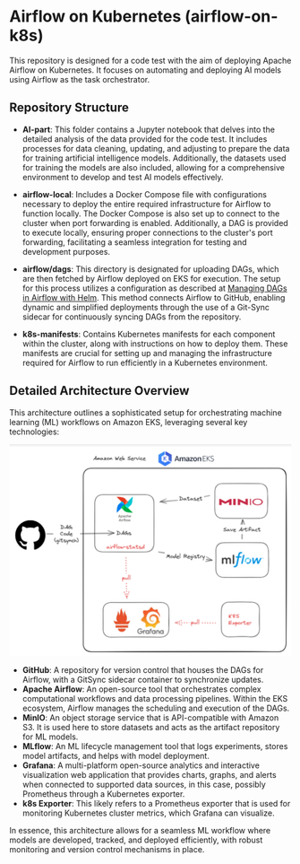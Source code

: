 # Airflow on Kubernetes (airflow-on-k8s)

This repository is designed for a code test with the aim of deploying Apache Airflow on Kubernetes. It focuses on automating and deploying AI models using Airflow as the task orchestrator.

## Repository Structure

-  **AI-part**: This folder contains a Jupyter notebook that delves into the detailed analysis of the data provided for the code test. It includes processes for data cleaning, updating, and adjusting to prepare the data for training artificial intelligence models. Additionally, the datasets used for training the models are also included, allowing for a comprehensive environment to develop and test AI models effectively.

- **airflow-local**:  Includes a Docker Compose file with configurations necessary to deploy the entire required infrastructure for Airflow to function locally. The Docker Compose is also set up to connect to the cluster when port forwarding is enabled. Additionally, a DAG is provided to execute locally, ensuring proper connections to the cluster's port forwarding, facilitating a seamless integration for testing and development purposes.

- **airflow/dags**: This directory is designated for uploading DAGs, which are then fetched by Airflow deployed on EKS for execution. The setup for this process utilizes a configuration as described at [Managing DAGs in Airflow with Helm](https://airflow.apache.org/docs/helm-chart/stable/manage-dags-files.html#mounting-dags-from-a-private-github-repo-using-git-sync-sidecar). This method connects Airflow to GitHub, enabling dynamic and simplified deployments through the use of a Git-Sync sidecar for continuously syncing DAGs from the repository.


- **k8s-manifests**: Contains Kubernetes manifests for each component within the cluster, along with instructions on how to deploy them. These manifests are crucial for setting up and managing the infrastructure required for Airflow to run efficiently in a Kubernetes environment.

## Detailed Architecture Overview

This architecture outlines a sophisticated setup for orchestrating machine learning (ML) workflows on Amazon EKS, leveraging several key technologies:

![Architecture Diagram](figures/architecture.png)



- **GitHub**: A repository for version control that houses the DAGs for Airflow, with a GitSync sidecar container to synchronize updates.
- **Apache Airflow**: An open-source tool that orchestrates complex computational workflows and data processing pipelines. Within the EKS ecosystem, Airflow manages the scheduling and execution of the DAGs.
- **MinIO**: An object storage service that is API-compatible with Amazon S3. It is used here to store datasets and acts as the artifact repository for ML models.
- **MLflow**: An ML lifecycle management tool that logs experiments, stores model artifacts, and helps with model deployment.
- **Grafana**: A multi-platform open-source analytics and interactive visualization web application that provides charts, graphs, and alerts when connected to supported data sources, in this case, possibly Prometheus through a Kubernetes exporter.
- **k8s Exporter**: This likely refers to a Prometheus exporter that is used for monitoring Kubernetes cluster metrics, which Grafana can visualize.

In essence, this architecture allows for a seamless ML workflow where models are developed, tracked, and deployed efficiently, with robust monitoring and version control mechanisms in place.
